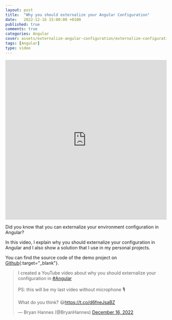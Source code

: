 ```yaml
---
layout: post
title:  "Why you should externalize your Angular Configuration"
date:   2022-12-16 15:00:00 +0100
published: true
comments: true
categories: Angular
cover: assets/externalize-angular-configuration/externalize-configuration-angular-cover.png
tags: [Angular]
type: video
---
```



<iframe width="100%" height="500" src="https://www.youtube.com/embed/4QfhEXN1Qms" title="Why you should externalize your Angular Configuration" frameborder="0" allow="accelerometer; autoplay; clipboard-write; encrypted-media; gyroscope; picture-in-picture" allowfullscreen></iframe>

Did you know that you can externalize your environment configuration in Angular? 

In this video, I explain why you should externalize your configuration in Angular and I also show a solution that I use in my personal projects.

You can find the source code of the demo project on [Github](https://github.com/bryanhannes/external-angular-config){:target="_blank"}.

<blockquote class="twitter-tweet"><p lang="en" dir="ltr">I created a YouTube video about why you should externalize your configuration in <a href="https://twitter.com/hashtag/Angular?src=hash&amp;ref_src=twsrc%5Etfw">#Angular</a><br><br>PS: this will be my last video without microphone 🎙️<br><br>What do you think? 😃<a href="https://t.co/d6fneJsaBZ">https://t.co/d6fneJsaBZ</a></p>&mdash; Bryan Hannes (@BryanHannes) <a href="https://twitter.com/BryanHannes/status/1603765843430629377?ref_src=twsrc%5Etfw">December 16, 2022</a></blockquote> <script async src="https://platform.twitter.com/widgets.js" charset="utf-8"></script>


